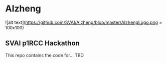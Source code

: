 # AIzheng

![alt text](https://github.com/SVAI/AIzheng/blob/master/AIzhengLogo.png = 100x100)

## SVAI p1RCC Hackathon

This repo contains the code for... TBD

